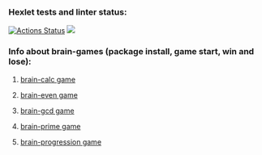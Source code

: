 ### Hexlet tests and linter status:
[![Actions Status](https://github.com/Stas2304/frontend-project-lvl1/workflows/hexlet-check/badge.svg)](https://github.com/Stas2304/frontend-project-lvl1/actions)
<a href="https://codeclimate.com/github/Stas2304/frontend-project-lvl1/maintainability"><img src="https://api.codeclimate.com/v1/badges/882cc1675f70789599c3/maintainability" /></a>

### Info about brain-games (package install, game start, win and lose):
1) [brain-calc game](https://asciinema.org/a/d1oHtv1CHSonFReBinkck7bTl?speed=2)

2) [brain-even game](https://asciinema.org/a/rXdfr3zquTuiC5WcbCTz4Iysp?speed=3)

3) [brain-gcd game](https://asciinema.org/a/0go0pc8zK4CMW2qloiRf45sf5?speed=2)

4) [brain-prime game](https://asciinema.org/a/doRZOKoULXiGR5tIIDRHw55M7?speed=2)

5) [brain-progression game](https://asciinema.org/a/JkoputbEIRVTkmKaO6frofhsR?speed=2)
